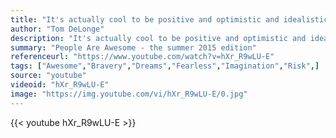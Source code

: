 ```yaml
---
title: "It's actually cool to be positive and optimistic and idealistic. It's cool to see yourself doing beautiful, great things"
author: "Tom DeLonge"
description: "It's actually cool to be positive and optimistic and idealistic. It's cool to see yourself doing beautiful, great things - Tom DeLonge quotes from GetInspired365.com"
summary: "People Are Awesome - the summer 2015 edition"
referenceurl: "https://www.youtube.com/watch?v=hXr_R9wLU-E"
tags: ["Awesome","Bravery","Dreams","Fearless","Imagination","Risk",]
source: "youtube"
videoid: "hXr_R9wLU-E"
image: "https://img.youtube.com/vi/hXr_R9wLU-E/0.jpg"
---
```


{{< youtube hXr_R9wLU-E >}}
